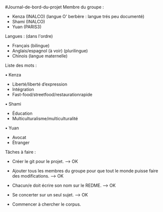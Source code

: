 #Journal-de-bord-du-projet
Membre du groupe :
-	Kenza (INALCO) (langue O' berbère : langue trés peu documenté)
-	Shami (INALCO)
-	Yuan (PARIS3)

Langues : (dans l'ordre)
-	Français (bilingue)
-	Anglais/espagnol (à voir) (plurilingue)
-	Chinois (langue maternelle)

Liste des mots : 

•	Kenza
-	Liberté/liberté d’expression
-	Intégration
-	Fast-food/streetfood/restaurationrapide

•	Shami
-	 Éducation
-	Multiculturalisme/multiculturalité

•	Yuan
-	 Avocat
-	Étranger


Tâches à faire :
-	Créer le git pour le projet. --> OK
-	Ajouter tous les membres du groupe pour que tout le monde puisse faire des modifications. --> OK
-	Chacun/e doit écrire son nom sur le REDME. --> OK

-	Se concerter sur un seul sujet. --> OK
-	Commencer à chercher le corpus.
